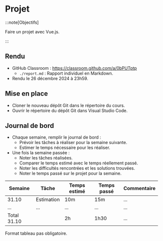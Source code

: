 # Projet

:::note[Objectifs]

Faire un projet avec Vue.js.

:::

## Rendu

- GitHub Classroom : https://classroom.github.com/a/0bPUTptp
  - `./report.md` : Rapport individuel en Markdown.
- Rendu le 26 décembre 2024 à 23h59.

## Mise en place

- Cloner le nouveau dépôt Git dans le répertoire du cours.
- Ouvrir le répertoire du dépôt Git dans Visual Studio Code.

## Journal de bord

- Chaque semaine, remplir le journal de bord :
  - Prévoir les tâches à réaliser pour la semaine suivante.
  - Estimer le temps nécessaire pour les réaliser.
- Une fois la semaine passée :
  - Noter les tâches réalisées.
  - Comparer le temps estimé avec le temps réellement passé.
  - Noter les difficultés rencontrées et les solutions trouvées.
  - Noter le temps passé sur le projet pour la semaine.

| Semaine     | Tâche      | Temps estimé | Temps passé | Commentaire |
| ----------- | ---------- | ------------ | ----------- | ----------- |
| 31.10       | Estimation | 10m          | 15m         | ...         |
| ...         | ...        | ...          | ...         | ...         |
| Total 31.10 |            | 2h           | 1h30        | ...         |

Format tableau pas obligatoire.
